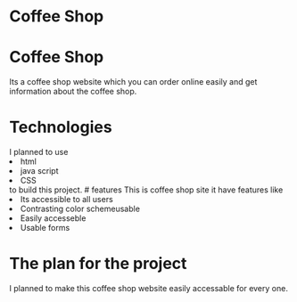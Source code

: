 # Coffee Shop
<h1>Coffee Shop</h1>
<p>Its a coffee shop website which you can order online easily and get information about the coffee shop. </P>
<h1> Technologies</h1>
I planned to use 
<li>html</li>
<li>java script</li> 
<li>CSS</li> to build this project.
# features
This is coffee shop site it have features like
<li>Its accessible to all users</li>
<li>Contrasting color schemeusable</li> 
<li>Easily accesseble</li>
<li>Usable forms</>
<h1>The plan for the project </h1>
<p>I planned to make this coffee shop website easily accessable for every one.
